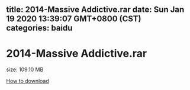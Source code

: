 
title: 2014-Massive Addictive.rar
date: Sun Jan 19 2020 13:39:07 GMT+0800 (CST)    
categories: baidu
---

# 2014-Massive Addictive.rar
size: 109.10 MB
 
 

[How to download](https://bpcam.bemobtrk.com/go/2ceec3aa-1ca2-46d6-b9ff-aaa5c184517c?jno=4436)